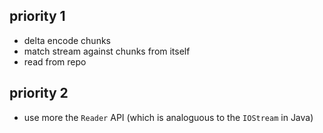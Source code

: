 priority 1
----------
- delta encode chunks
- match stream against chunks from itself
- read from repo

priority 2
----------
- use more the `Reader` API (which is analoguous to the `IOStream` in Java)
